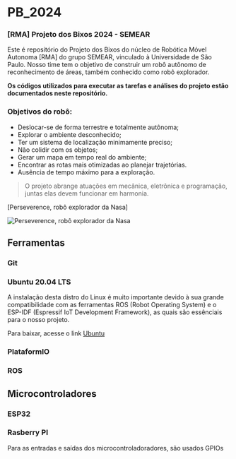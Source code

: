 # PB_2024

### [RMA] Projeto dos Bixos 2024 - SEMEAR
Este é repositório do Projeto dos Bixos do núcleo de Robótica Móvel Autonoma [RMA] do grupo SEMEAR, vinculado à Universidade de São Paulo. Nosso time tem o objetivo de construir um robô autônomo de reconhecimento de áreas, também conhecido como robô explorador. 

  **Os códigos utilizados para executar as tarefas e análises do projeto estão documentados neste repositório.**

### Objetivos do robô:
- Deslocar-se de forma terrestre e totalmente autônoma;
- Explorar o ambiente desconhecido;
- Ter um sistema de localização minimamente preciso;
- Não colidir com os objetos;
- Gerar um mapa em tempo real do ambiente;
- Encontrar as rotas mais otimizadas ao planejar trajetórias.
- Ausência de tempo máximo para a exploração.


> O projeto abrange atuações em mecânica, eletrônica e programação, juntas elas devem funcionar em harmonia.

[Perseverence, robô explorador da Nasa]

![Perseverence, robô explorador da Nasa](https://s2.glbimg.com/BYR-XBxo73uWsG6s5jsWnZDdlRg=/620x350/e.glbimg.com/og/ed/f/original/2021/02/18/117021449_diana6.jpg)

## Ferramentas

### Git

### Ubuntu 20.04 LTS
A instalação desta distro do Linux é muito importante devido à sua grande compatibilidade com as ferramentas ROS (Robot Operating System) e o ESP-IDF (Espressif IoT Development Framework), as quais são essênciais para o nosso projeto.

Para baixar, acesse o link [Ubuntu](https://ubuntu.com/download)

### PlataformIO

### ROS

## Microcontroladores

### ESP32

### Rasberry PI

Para as entradas e saídas dos microcontroladoradores, são usados GPIOs

